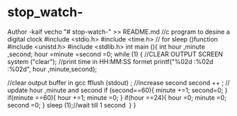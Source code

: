 # stop_watch-
Author -kaif 
vecho "# stop-watch-" >> README.md
//c program to desine a digital clock
#include <stdio.h>
#include <time.h> // for sleep ()function
#include <unistd.h>
#include <stdlib.h>
int main (){
int hour ,minute ,second;
hour =minute =second =0;
while (1)
{
//CLEAR OUTPUT SCREEN
system ("clear");
//print time in HH:MM:SS formet
 printf("%02d :%02d :%02d", hour ,minute,second);

 //clear output buffer in gcc
 fflush (stdout) ;
 //increase second
 second ++ ;
 // update hour ,minute and second
 if (second==60){
minute +=1;
second=0;
 }
if(minute ==60){
    hour +=1;
    minute =0;
}
if(hour ==24){
    hour =0;
    minute =0;
    second =0;
}
sleep (1);//wait till 1 second 
}
}
